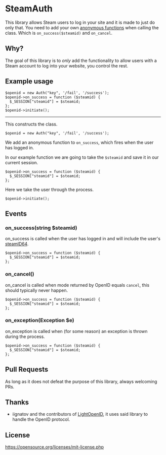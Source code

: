 # SteamAuth
This library allows Steam users to log in your site and it is made to just do only that. You need to add your own [anonymous functions](https://www.php.net/manual/en/functions.anonymous.php) when calling the class. Which is `on_success($steamid)` and `on_cancel`.

## Why?
The goal of this library is to _only_ add the functionality to  allow users with a Steam account to log into your website, you control the rest.

## Example usage

```
$openid = new Auth("key", '/fail', '/success');
$openid->on_success = function ($steamid) {
  $_SESSION["steamid"] = $steamid;
};
$openid->initiate();
```

---

This constructs the class.

```
$openid = new Auth("key", '/fail', '/success');
```
We add an anonymous function to `on_success`, which fires when the user has logged in.

In our example function we are going to take the `$steamid` and save it in our current session.

```
$openid->on_success = function ($steamid) {
  $_SESSION["steamid"] = $steamid;
};
```

Here we take the user through the process.

```
$openid->initiate();
```

## Events

### on_success(string $steamid)

on_success is called when the user has logged in and will include the user's [steamID64](https://developer.valvesoftware.com/wiki/SteamID).

```
$openid->on_success = function ($steamid) {
  $_SESSION["steamid"] = $steamid;
};
```

### on_cancel()

on_cancel is called when mode returned by OpenID equals `cancel`, this should typically never happen.

```
$openid->on_success = function ($steamid) {
  $_SESSION["steamid"] = $steamid;
};
```


### on_exception(Exception $e)

on_exception is called when (for some reason) an exception is thrown during the process.

```
$openid->on_success = function ($steamid) {
  $_SESSION["steamid"] = $steamid;
};
```

## Pull Requests
As long as it does not defeat the purpose of this library, always welcoming PRs.

## Thanks
* iignatov and the contributors of [LightOpenID](https://github.com/iignatov/LightOpenID), it uses said library to handle the OpenID protocol.

## License
https://opensource.org/licenses/mit-license.php
